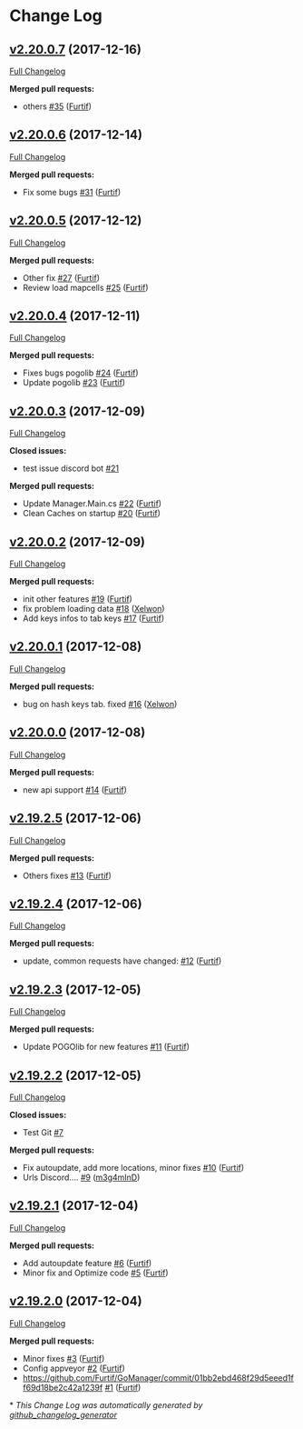 # Change Log

## [v2.20.0.7](https://github.com/Furtif/GoManager/tree/v2.20.0.7) (2017-12-16)

[Full Changelog](https://github.com/Furtif/GoManager/compare/v2.20.0.6...v2.20.0.7)

**Merged pull requests:**

- others [\#35](https://github.com/Furtif/GoManager/pull/35) ([Furtif](https://github.com/Furtif))

## [v2.20.0.6](https://github.com/Furtif/GoManager/tree/v2.20.0.6) (2017-12-14)

[Full Changelog](https://github.com/Furtif/GoManager/compare/v2.20.0.5...v2.20.0.6)

**Merged pull requests:**

- Fix some bugs [\#31](https://github.com/Furtif/GoManager/pull/31) ([Furtif](https://github.com/Furtif))

## [v2.20.0.5](https://github.com/Furtif/GoManager/tree/v2.20.0.5) (2017-12-12)

[Full Changelog](https://github.com/Furtif/GoManager/compare/v2.20.0.4...v2.20.0.5)

**Merged pull requests:**

-  Other fix [\#27](https://github.com/Furtif/GoManager/pull/27) ([Furtif](https://github.com/Furtif))
- Review load mapcells [\#25](https://github.com/Furtif/GoManager/pull/25) ([Furtif](https://github.com/Furtif))

## [v2.20.0.4](https://github.com/Furtif/GoManager/tree/v2.20.0.4) (2017-12-11)

[Full Changelog](https://github.com/Furtif/GoManager/compare/v2.20.0.3...v2.20.0.4)

**Merged pull requests:**

- Fixes bugs pogolib [\#24](https://github.com/Furtif/GoManager/pull/24) ([Furtif](https://github.com/Furtif))
-  Update pogolib [\#23](https://github.com/Furtif/GoManager/pull/23) ([Furtif](https://github.com/Furtif))

## [v2.20.0.3](https://github.com/Furtif/GoManager/tree/v2.20.0.3) (2017-12-09)

[Full Changelog](https://github.com/Furtif/GoManager/compare/v2.20.0.2...v2.20.0.3)

**Closed issues:**

- test issue discord bot [\#21](https://github.com/Furtif/GoManager/issues/21)

**Merged pull requests:**

- Update Manager.Main.cs [\#22](https://github.com/Furtif/GoManager/pull/22) ([Furtif](https://github.com/Furtif))
- Clean Caches on startup [\#20](https://github.com/Furtif/GoManager/pull/20) ([Furtif](https://github.com/Furtif))

## [v2.20.0.2](https://github.com/Furtif/GoManager/tree/v2.20.0.2) (2017-12-09)

[Full Changelog](https://github.com/Furtif/GoManager/compare/v2.20.0.1...v2.20.0.2)

**Merged pull requests:**

-  init other features [\#19](https://github.com/Furtif/GoManager/pull/19) ([Furtif](https://github.com/Furtif))
- fix problem loading data [\#18](https://github.com/Furtif/GoManager/pull/18) ([Xelwon](https://github.com/Xelwon))
-  Add keys infos to tab keys [\#17](https://github.com/Furtif/GoManager/pull/17) ([Furtif](https://github.com/Furtif))

## [v2.20.0.1](https://github.com/Furtif/GoManager/tree/v2.20.0.1) (2017-12-08)

[Full Changelog](https://github.com/Furtif/GoManager/compare/v2.20.0.0...v2.20.0.1)

**Merged pull requests:**

- bug on hash keys tab. fixed [\#16](https://github.com/Furtif/GoManager/pull/16) ([Xelwon](https://github.com/Xelwon))

## [v2.20.0.0](https://github.com/Furtif/GoManager/tree/v2.20.0.0) (2017-12-08)

[Full Changelog](https://github.com/Furtif/GoManager/compare/v2.19.2.5...v2.20.0.0)

**Merged pull requests:**

- new api support [\#14](https://github.com/Furtif/GoManager/pull/14) ([Furtif](https://github.com/Furtif))

## [v2.19.2.5](https://github.com/Furtif/GoManager/tree/v2.19.2.5) (2017-12-06)

[Full Changelog](https://github.com/Furtif/GoManager/compare/v2.19.2.4...v2.19.2.5)

**Merged pull requests:**

- Others fixes [\#13](https://github.com/Furtif/GoManager/pull/13) ([Furtif](https://github.com/Furtif))

## [v2.19.2.4](https://github.com/Furtif/GoManager/tree/v2.19.2.4) (2017-12-06)

[Full Changelog](https://github.com/Furtif/GoManager/compare/v2.19.2.3...v2.19.2.4)

**Merged pull requests:**

- update, common requests have changed: [\#12](https://github.com/Furtif/GoManager/pull/12) ([Furtif](https://github.com/Furtif))

## [v2.19.2.3](https://github.com/Furtif/GoManager/tree/v2.19.2.3) (2017-12-05)

[Full Changelog](https://github.com/Furtif/GoManager/compare/v2.19.2.2...v2.19.2.3)

**Merged pull requests:**

- Update POGOlib for new features [\#11](https://github.com/Furtif/GoManager/pull/11) ([Furtif](https://github.com/Furtif))

## [v2.19.2.2](https://github.com/Furtif/GoManager/tree/v2.19.2.2) (2017-12-05)

[Full Changelog](https://github.com/Furtif/GoManager/compare/v2.19.2.1...v2.19.2.2)

**Closed issues:**

- Test Git [\#7](https://github.com/Furtif/GoManager/issues/7)

**Merged pull requests:**

- Fix autoupdate, add more locations, minor fixes [\#10](https://github.com/Furtif/GoManager/pull/10) ([Furtif](https://github.com/Furtif))
- Urls Discord.... [\#9](https://github.com/Furtif/GoManager/pull/9) ([m3g4mInD](https://github.com/m3g4mInD))

## [v2.19.2.1](https://github.com/Furtif/GoManager/tree/v2.19.2.1) (2017-12-04)

[Full Changelog](https://github.com/Furtif/GoManager/compare/v2.19.2.0...v2.19.2.1)

**Merged pull requests:**

- Add autoupdate feature [\#6](https://github.com/Furtif/GoManager/pull/6) ([Furtif](https://github.com/Furtif))
- Minor fix and Optimize code [\#5](https://github.com/Furtif/GoManager/pull/5) ([Furtif](https://github.com/Furtif))

## [v2.19.2.0](https://github.com/Furtif/GoManager/tree/v2.19.2.0) (2017-12-04)

[Full Changelog](https://github.com/Furtif/GoManager/compare/8752f2eec07a2310fd6321107202b2e74c750e2d...v2.19.2.0)

**Merged pull requests:**

- Minor fixes [\#3](https://github.com/Furtif/GoManager/pull/3) ([Furtif](https://github.com/Furtif))
- Config appveyor [\#2](https://github.com/Furtif/GoManager/pull/2) ([Furtif](https://github.com/Furtif))
- https://github.com/Furtif/GoManager/commit/01bb2ebd468f29d5eeed1ff69d18be2c42a1239f [\#1](https://github.com/Furtif/GoManager/pull/1) ([Furtif](https://github.com/Furtif))



\* *This Change Log was automatically generated by [github_changelog_generator](https://github.com/skywinder/Github-Changelog-Generator)*